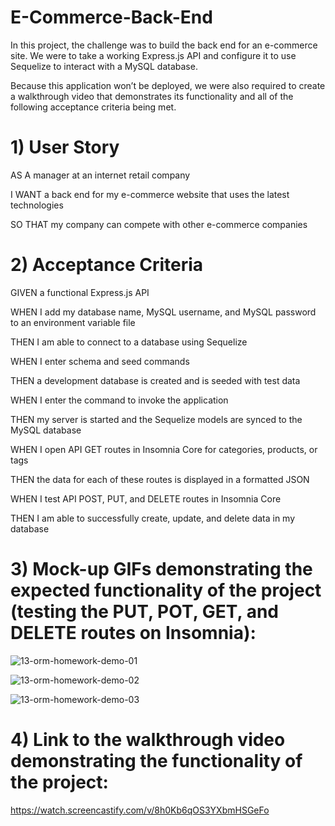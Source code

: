 # E-Commerce-Back-End

In this project, the challenge was to build the back end for an e-commerce site. We were to take a working Express.js API and configure it to use Sequelize to interact with a MySQL database.

Because this application won’t be deployed, we were also required to create a walkthrough video that demonstrates its functionality and all of the following acceptance criteria being met.

# 1) User Story

AS A manager at an internet retail company

I WANT a back end for my e-commerce website that uses the latest technologies

SO THAT my company can compete with other e-commerce companies

# 2) Acceptance Criteria

GIVEN a functional Express.js API

WHEN I add my database name, MySQL username, and MySQL password to an environment variable file

THEN I am able to connect to a database using Sequelize

WHEN I enter schema and seed commands

THEN a development database is created and is seeded with test data

WHEN I enter the command to invoke the application



THEN my server is started and the Sequelize models are synced to the MySQL database

WHEN I open API GET routes in Insomnia Core for categories, products, or tags

THEN the data for each of these routes is displayed in a formatted JSON

WHEN I test API POST, PUT, and DELETE routes in Insomnia Core

THEN I am able to successfully create, update, and delete data in my database

# 3) Mock-up GIFs demonstrating the expected functionality of the project (testing the PUT, POT, GET, and DELETE routes on Insomnia):

![13-orm-homework-demo-01](https://user-images.githubusercontent.com/108309963/203420922-3fc1d7e7-7f34-40ff-9749-a4cafae278c8.gif)

![13-orm-homework-demo-02](https://user-images.githubusercontent.com/108309963/203420992-781bcc58-7e69-4143-a841-7230d45cae51.gif)

![13-orm-homework-demo-03](https://user-images.githubusercontent.com/108309963/203421057-ee7f240e-59e2-4caf-9ced-ee08c14dd6fe.gif)


# 4) Link to the walkthrough video demonstrating the functionality of the project:

https://watch.screencastify.com/v/8h0Kb6qOS3YXbmHSGeFo
